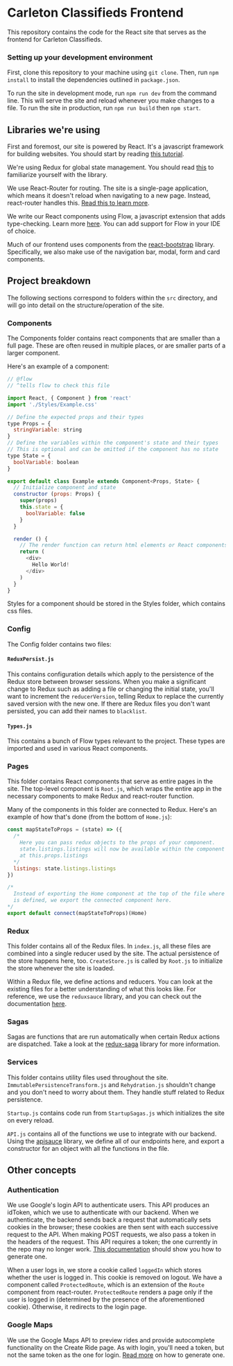 # Carleton Classifieds Frontend

This repository contains the code for the React site that serves as the 
frontend for Carleton Classifieds.

### Setting up your development environment

First, clone this repository to your machine using `git clone`.
Then, run `npm install` to install the dependencies outlined in `package.json`.

To run the site in development mode, run `npm run dev` from the command line.
This will serve the site and reload whenever you make changes to a file.
To run the site in production, run `npm run build` then `npm start`.

## Libraries we're using

First and foremost, our site is powered by React. It's a javascript framework for
building websites. You should start by reading [this tutorial](https://reactjs.org/tutorial/tutorial.html).

We're using Redux for global state management. You should read [this](https://redux.js.org/introduction/getting-started)
to familiarize yourself with the library.

We use React-Router for routing. The site is a single-page application, which means it
doesn't reload when navigating to a new page. Instead, react-router handles this.
[Read this to learn more](https://reacttraining.com/react-router/web/guides/quick-start).

We write our React components using Flow, a javascript extension that adds type-checking.
Learn more [here](https://flow.org/en/docs/getting-started/). You can add support for Flow
in your IDE of choice.

Much of our frontend uses components from the [react-bootstrap](https://react-bootstrap.github.io)
library. Specifically, we also make use of the navigation bar, modal, form and card components.

## Project breakdown

The following sections correspond to folders within the `src` directory, and will go
into detail on the structure/operation of the site.

### Components
The Components folder contains react components that are smaller than a full page.
These are often reused in multiple places, or are smaller parts of a larger component.

Here's an example of a component:

```js
// @flow
// ^tells flow to check this file

import React, { Component } from 'react'
import './Styles/Example.css'

// Define the expected props and their types
type Props = {
  stringVariable: string
}
// Define the variables within the component's state and their types
// This is optional and can be omitted if the component has no state
type State = {
  boolVariable: boolean
}

export default class Example extends Component<Props, State> {
  // Initialize component and state
  constructor (props: Props) {
    super(props)
    this.state = {
      boolVariable: false
    }   
  }

  render () {
    // The render function can return html elements or React components
    return (
      <div>
        Hello World!
      </div>
    )
  }
}
```

Styles for a component should be stored in the Styles folder, which contains
css files.

### Config

The Config folder contains two files:

#### `ReduxPersist.js`

This contains configuration details which apply to the persistence of the Redux store
between browser sessions. When you make a significant change to Redux such as adding a
file or changing the initial state, you'll want to increment the `reducerVersion`,
telling Redux to replace the currently saved version with the new one. If there are
Redux files you don't want persisted, you can add their names to `blacklist`.

#### `Types.js`

This contains a bunch of Flow types relevant to the project. These types are imported
and used in various React components.

### Pages

This folder contains React components that serve as entire pages in the site.
The top-level component is `Root.js`, which wraps the entire app in the necessary
components to make Redux and react-router function.

Many of the components in this folder are connected to Redux. Here's an example
of how that's done (from the bottom of `Home.js`):

```js
const mapStateToProps = (state) => ({
  /*
    Here you can pass redux objects to the props of your component.
    state.listings.listings will now be available within the component
    at this.props.listings
  */
  listings: state.listings.listings
})

/*
  Instead of exporting the Home component at the top of the file where it 
  is defined, we export the connected component here.
*/
export default connect(mapStateToProps)(Home)
```

### Redux

This folder contains all of the Redux files. In `index.js`, all these files are
combined into a single reducer used by the site. The actual persistence of the
store happens here, too. `CreateStore.js` is called by `Root.js` to initialize the
store whenever the site is loaded.

Within a Redux file, we define actions and reducers. You can look at the existing
files for a better understanding of what this looks like. For reference, we
use the `reduxsauce` library, and you can check out the documentation [here](https://github.com/jkeam/reduxsauce).

### Sagas

Sagas are functions that are run automatically when certain Redux actions are dispatched.
Take a look at the [redux-saga](https://redux-saga.js.org) library for more information.

### Services

This folder contains utility files used throughout the site. `ImmutablePersistenceTransform.js`
and `Rehydration.js` shouldn't change and you don't need to worry about them. They handle
stuff related to Redux persistence.

`Startup.js` contains code run from `StartupSagas.js` which initializes the site on every
reload.

`API.js` contains all of the functions we use to integrate with our backend. Using the
[apisauce](https://github.com/infinitered/apisauce) library, we define all of our endpoints
here, and export a constructor for an object with all the functions in the file.

## Other concepts

### Authentication

We use Google's login API to authenticate users. This API produces an idToken, which
we use to authenticate with our backend. When we authenticate, the backend sends back
a request that automatically sets cookies in the browser; these cookies are then sent with
each successive request to the API. When making POST requests, we also pass a token in
the headers of the request. This API requires a token; the one currently in the repo
may no longer work. [This documentation](https://developers.google.com/identity/sign-in/web/sign-in)
should show you how to generate one.

When a user logs in, we store a cookie called `loggedIn` which stores whether the user
is logged in. This cookie is removed on logout. We have a component called
`ProtectedRoute`, which is an extension of the `Route` component from react-router.
`ProtectedRoute` renders a page only if the user is logged in (determined by the presence
of the aforementioned cookie). Otherwise, it redirects to the login page.

### Google Maps

We use the Google Maps API to preview rides and provide autocomplete functionality on
the Create Ride page. As with login, you'll need a token, but not the same token as
the one for login. [Read more](https://developers.google.com/maps/documentation/javascript/get-api-key)
on how to generate one.
